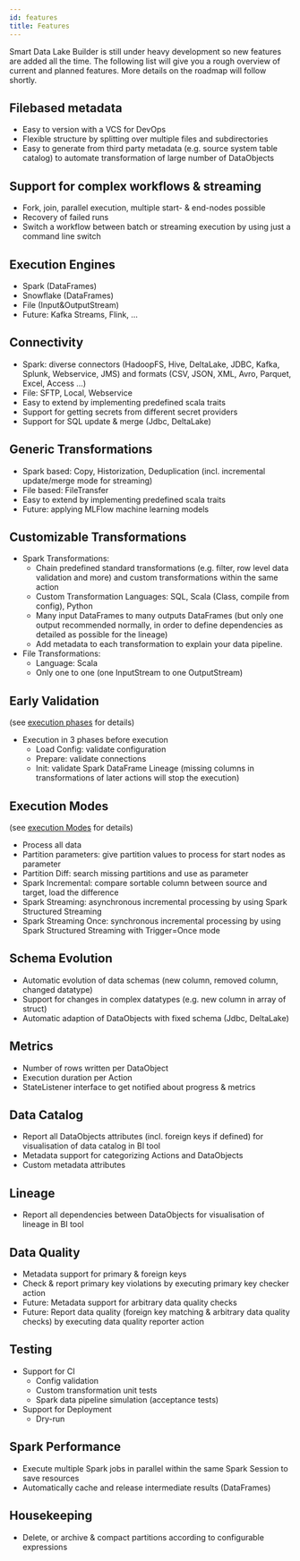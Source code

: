 ```yaml
---
id: features
title: Features
---
```


Smart Data Lake Builder is still under heavy development so new features are added all the time.
The following list will give you a rough overview of current and planned features.
More details on the roadmap will follow shortly.

## Filebased metadata
* Easy to version with a VCS for DevOps
* Flexible structure by splitting over multiple files and subdirectories
* Easy to generate from third party metadata (e.g. source system table catalog) to automate transformation of large number of DataObjects

## Support for complex workflows & streaming
* Fork, join, parallel execution, multiple start- & end-nodes possible
* Recovery of failed runs
* Switch a workflow between batch or streaming execution by using just a command line switch

## Execution Engines
* Spark (DataFrames)
* Snowflake (DataFrames)
* File (Input&OutputStream)
* Future: Kafka Streams, Flink, …

## Connectivity
* Spark: diverse connectors (HadoopFS, Hive, DeltaLake, JDBC, Kafka, Splunk, Webservice, JMS) and formats (CSV, JSON, XML, Avro, Parquet, Excel, Access …)
* File: SFTP, Local, Webservice
* Easy to extend by implementing predefined scala traits
* Support for getting secrets from different secret providers
* Support for SQL update & merge (Jdbc, DeltaLake)

## Generic Transformations
* Spark based: Copy, Historization, Deduplication (incl. incremental update/merge mode for streaming)
* File based: FileTransfer
* Easy to extend by implementing predefined scala traits
* Future: applying MLFlow machine learning models

## Customizable Transformations
* Spark Transformations:
    * Chain predefined standard transformations (e.g. filter, row level data validation and more) and custom transformations within the same action
    * Custom Transformation Languages: SQL, Scala (Class, compile from config), Python
    * Many input DataFrames to many outputs DataFrames (but only one output recommended normally, in order to define dependencies as detailed as possible for the lineage)
    * Add metadata to each transformation to explain your data pipeline.
* File Transformations:
    * Language: Scala
    * Only one to one (one InputStream to one OutputStream)

## Early Validation
(see [execution phases](reference/executionPhases.md) for details)
* Execution in 3 phases before execution
    * Load Config: validate configuration
    * Prepare: validate connections
    * Init: validate Spark DataFrame Lineage (missing columns in transformations of later actions will stop the execution)

## Execution Modes
(see [execution Modes](reference/executionModes.md) for details)
* Process all data
* Partition parameters: give partition values to process for start nodes as parameter
* Partition Diff: search missing partitions and use as parameter
* Spark Incremental: compare sortable column between source and target, load the difference
* Spark Streaming: asynchronous incremental processing by using Spark Structured Streaming
* Spark Streaming Once: synchronous incremental processing by using Spark Structured Streaming with Trigger=Once mode

## Schema Evolution
* Automatic evolution of data schemas (new column, removed column, changed datatype)
* Support for changes in complex datatypes (e.g. new column in array of struct)
* Automatic adaption of DataObjects with fixed schema (Jdbc, DeltaLake)

## Metrics
* Number of rows written per DataObject
* Execution duration per Action
* StateListener interface to get notified about progress & metrics

## Data Catalog
* Report all DataObjects attributes (incl. foreign keys if defined) for visualisation of data catalog in BI tool
* Metadata support for categorizing Actions and DataObjects
* Custom metadata attributes

## Lineage
* Report all dependencies between DataObjects for visualisation of lineage in BI tool

## Data Quality
* Metadata support for primary & foreign keys
* Check & report primary key violations by executing primary key checker action
* Future: Metadata support for arbitrary data quality checks
* Future: Report data quality (foreign key matching & arbitrary data quality checks) by executing data quality reporter action

## Testing
* Support for CI
    * Config validation
    * Custom transformation unit tests
    * Spark data pipeline simulation (acceptance tests)
* Support for Deployment
    * Dry-run

## Spark Performance
* Execute multiple Spark jobs in parallel within the same Spark Session to save resources
* Automatically cache and release intermediate results (DataFrames)

## Housekeeping
* Delete, or archive & compact partitions according to configurable expressions
